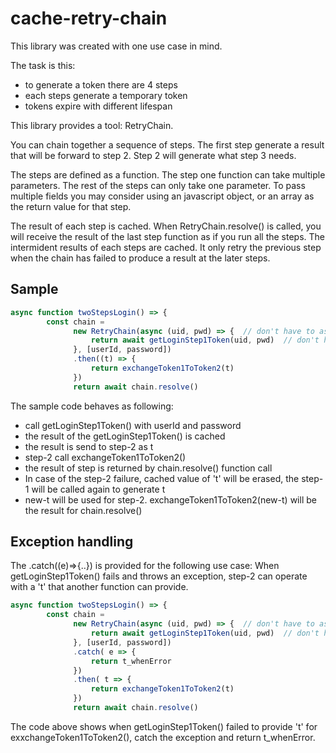 # cache-retry-chain

This library was created with one use case in mind.

The task is this:
- to generate a token there are 4 steps
- each steps generate a temporary token
- tokens expire with different lifespan

This library provides a tool: RetryChain.

You can chain together a sequence of steps. The first step generate a result
that will be forward to step 2. Step 2 will generate what step 3 needs.

The steps are defined as a function. The step one function can take multiple parameters.
The rest of the steps can only take one parameter. To pass multiple fields you may consider
using an javascript object, or an array as the return value for that step.

The result of each step is cached. When RetryChain.resolve() is called, you will receive
the result of the last step function as if you run all the steps. The intermident results
of each steps are cached. It only retry the previous step when the chain has failed to produce
a result at the later steps.

## Sample
```javascript
async function twoStepsLogin() => {
        const chain =
              new RetryChain(async (uid, pwd) => {  // don't have to async function
                  return await getLoginStep1Token(uid, pwd)  // don't have to async function
              }, [userId, password])
              .then((t) => {
                  return exchangeToken1ToToken2(t)
              })
              return await chain.resolve()
```
The sample code behaves as following:
- call getLoginStep1Token() with userId and password
- the result of the getLoginStep1Token() is cached
- the result is send to step-2 as t
- step-2 call exchangeToken1ToToken2()
- the result of step is returned by chain.resolve() function call
- In case of the step-2 failure, cached value of 't' will be erased, the step-1 will be called again to generate t
- new-t will be used for step-2. exchangeToken1ToToken2(new-t) will be the result for chain.resolve()


## Exception handling
The .catch((e)=>{..}) is provided for the following use case:
When getLoginStep1Token() fails and throws an exception, step-2 can operate with a 't' that another function can provide.
```javascript
async function twoStepsLogin() => {
        const chain =
              new RetryChain(async (uid, pwd) => {  // don't have to async function
                  return await getLoginStep1Token(uid, pwd)  // don't have to async function
              }, [userId, password])
              .catch( e => {
                  return t_whenError
              })
              .then( t => {
                  return exchangeToken1ToToken2(t)
              })
              return await chain.resolve()
```
The code above shows when getLoginStep1Token() failed to provide 't' for exxchangeToken1ToToken2(), catch the exception and return t_whenError.
